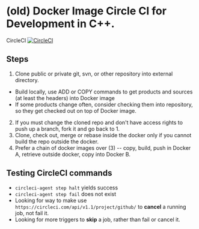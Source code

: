 (old) Docker Image Circle CI for Development in C++.
====================================================

CircleCI [![CircleCI](https://circleci.com/gh/sprax/diccid.svg?style=svg)](https://circleci.com/gh/sprax/diccid)

## Steps
1. Clone public or private git, svn, or other repository into external directory.
  - Build locally, use ADD or COPY commands to get products and sources (at least the headers) into Docker image
  - If some products change often, consider checking them into repository, so they get checked out on top of Docker image. 
2. If you must change the cloned repo and don't have access rights to push up a branch, fork it and go back to 1.
3. Clone, check out, merge or rebase inside the docker only if you cannot build the repo outside the docker.
4. Prefer a chain of docker images over (3) -- copy, build, push in Docker A, retrieve outside docker, copy into Docker B.

## Testing CircleCI commands
- `circleci-agent step halt` yields success
- `circleci-agent step fail` does not exist
- Looking for way to make use `https://circleci.com/api/v1.1/project/github/` to **cancel** a running job, not fail it.
- Looking for more triggers to **skip** a job, rather than fail or cancel it. 
